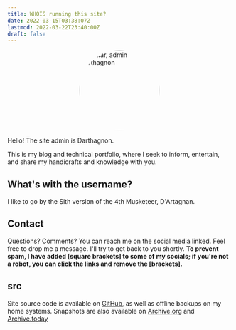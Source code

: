 ```yaml
---
title: WHOIS running this site?
date: 2022-03-15T03:38:07Z
lastmod: 2022-03-22T23:40:00Z
draft: false
---
```


<img src="/img/authors/Darthagnon.jpg" alt="Avatar, admin Darthagnon" style="border-radius: 50%; display: block; margin-left: auto; margin-right: auto;" height="180">

Hello! The site admin is Darthagnon.

This is my blog and technical portfolio, where I seek to inform, entertain, and share my handicrafts and knowledge with you.

## What's with the username?
I like to go by the Sith version of the 4th Musketeer, D'Artagnan. 

## Contact
Questions? Comments? You can reach me on the social media linked. Feel free to drop me a message. I'll try to get back to you shortly. **To prevent spam, I have added [square brackets] to some of my socials; if you're not a robot, you can click the links and remove the [brackets].**

## src
Site source code is available on [GitHub](https://github.com/robot-one/robot-one.github.io), as well as offline backups on my home systems. Snapshots are also available on [Archive.org](https://web.archive.org/web/*/robot-one.github.io) and [Archive.today](https://archive.today/3lBgJ)
